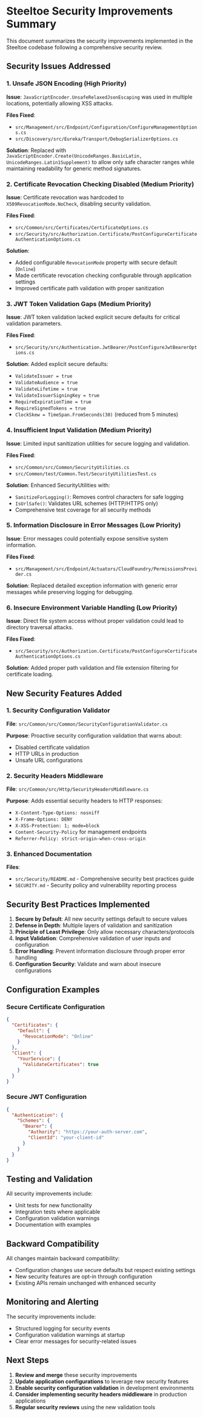 # Steeltoe Security Improvements Summary

This document summarizes the security improvements implemented in the Steeltoe codebase following a comprehensive security review.

## Security Issues Addressed

### 1. Unsafe JSON Encoding (High Priority)
**Issue**: `JavaScriptEncoder.UnsafeRelaxedJsonEscaping` was used in multiple locations, potentially allowing XSS attacks.

**Files Fixed**:
- `src/Management/src/Endpoint/Configuration/ConfigureManagementOptions.cs`
- `src/Discovery/src/Eureka/Transport/DebugSerializerOptions.cs`

**Solution**: Replaced with `JavaScriptEncoder.Create(UnicodeRanges.BasicLatin, UnicodeRanges.Latin1Supplement)` to allow only safe character ranges while maintaining readability for generic method signatures.

### 2. Certificate Revocation Checking Disabled (Medium Priority)
**Issue**: Certificate revocation was hardcoded to `X509RevocationMode.NoCheck`, disabling security validation.

**Files Fixed**:
- `src/Common/src/Certificates/CertificateOptions.cs`
- `src/Security/src/Authorization.Certificate/PostConfigureCertificateAuthenticationOptions.cs`

**Solution**: 
- Added configurable `RevocationMode` property with secure default (`Online`)
- Made certificate revocation checking configurable through application settings
- Improved certificate path validation with proper sanitization

### 3. JWT Token Validation Gaps (Medium Priority)
**Issue**: JWT token validation lacked explicit secure defaults for critical validation parameters.

**Files Fixed**:
- `src/Security/src/Authentication.JwtBearer/PostConfigureJwtBearerOptions.cs`

**Solution**: Added explicit secure defaults:
- `ValidateIssuer = true`
- `ValidateAudience = true`
- `ValidateLifetime = true`
- `ValidateIssuerSigningKey = true`
- `RequireExpirationTime = true`
- `RequireSignedTokens = true`
- `ClockSkew = TimeSpan.FromSeconds(30)` (reduced from 5 minutes)

### 4. Insufficient Input Validation (Medium Priority)
**Issue**: Limited input sanitization utilities for secure logging and validation.

**Files Fixed**:
- `src/Common/src/Common/SecurityUtilities.cs`
- `src/Common/test/Common.Test/SecurityUtilitiesTest.cs`

**Solution**: Enhanced SecurityUtilities with:
- `SanitizeForLogging()`: Removes control characters for safe logging
- `IsUrlSafe()`: Validates URL schemes (HTTP/HTTPS only)
- Comprehensive test coverage for all security methods

### 5. Information Disclosure in Error Messages (Low Priority)
**Issue**: Error messages could potentially expose sensitive system information.

**Files Fixed**:
- `src/Management/src/Endpoint/Actuators/CloudFoundry/PermissionsProvider.cs`

**Solution**: Replaced detailed exception information with generic error messages while preserving logging for debugging.

### 6. Insecure Environment Variable Handling (Low Priority)
**Issue**: Direct file system access without proper validation could lead to directory traversal attacks.

**Files Fixed**:
- `src/Security/src/Authorization.Certificate/PostConfigureCertificateAuthenticationOptions.cs`

**Solution**: Added proper path validation and file extension filtering for certificate loading.

## New Security Features Added

### 1. Security Configuration Validator
**File**: `src/Common/src/Common/SecurityConfigurationValidator.cs`

**Purpose**: Proactive security configuration validation that warns about:
- Disabled certificate validation
- HTTP URLs in production
- Unsafe URL configurations

### 2. Security Headers Middleware
**File**: `src/Common/src/Http/SecurityHeadersMiddleware.cs`

**Purpose**: Adds essential security headers to HTTP responses:
- `X-Content-Type-Options: nosniff`
- `X-Frame-Options: DENY`
- `X-XSS-Protection: 1; mode=block`
- `Content-Security-Policy` for management endpoints
- `Referrer-Policy: strict-origin-when-cross-origin`

### 3. Enhanced Documentation
**Files**:
- `src/Security/README.md` - Comprehensive security best practices guide
- `SECURITY.md` - Security policy and vulnerability reporting process

## Security Best Practices Implemented

1. **Secure by Default**: All new security settings default to secure values
2. **Defense in Depth**: Multiple layers of validation and sanitization
3. **Principle of Least Privilege**: Only allow necessary characters/protocols
4. **Input Validation**: Comprehensive validation of user inputs and configuration
5. **Error Handling**: Prevent information disclosure through proper error handling
6. **Configuration Security**: Validate and warn about insecure configurations

## Configuration Examples

### Secure Certificate Configuration
```json
{
  "Certificates": {
    "Default": {
      "RevocationMode": "Online"
    }
  },
  "Client": {
    "YourService": {
      "ValidateCertificates": true
    }
  }
}
```

### Secure JWT Configuration
```json
{
  "Authentication": {
    "Schemes": {
      "Bearer": {
        "Authority": "https://your-auth-server.com",
        "ClientId": "your-client-id"
      }
    }
  }
}
```

## Testing and Validation

All security improvements include:
- Unit tests for new functionality
- Integration tests where applicable
- Configuration validation warnings
- Documentation with examples

## Backward Compatibility

All changes maintain backward compatibility:
- Configuration changes use secure defaults but respect existing settings
- New security features are opt-in through configuration
- Existing APIs remain unchanged with enhanced security

## Monitoring and Alerting

The security improvements include:
- Structured logging for security events
- Configuration validation warnings at startup
- Clear error messages for security-related issues

## Next Steps

1. **Review and merge** these security improvements
2. **Update application configurations** to leverage new security features
3. **Enable security configuration validation** in development environments
4. **Consider implementing security headers middleware** in production applications
5. **Regular security reviews** using the new validation tools